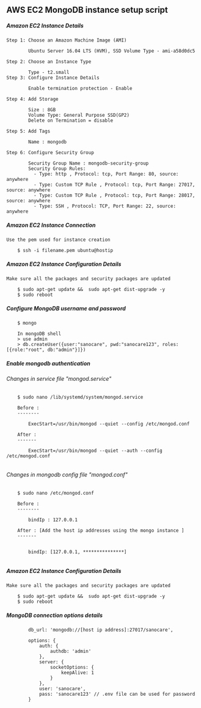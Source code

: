 ## AWS EC2 MongoDB instance setup script

##### Amazon EC2 Instance Details

	Step 1: Choose an Amazon Machine Image (AMI)

			Ubuntu Server 16.04 LTS (HVM), SSD Volume Type - ami-a58d0dc5

	Step 2: Choose an Instance Type
			
			Type - t2.small
	Step 3: Configure Instance Details
			
			Enable termination protection - Enable

	Step 4: Add Storage
			
			Size : 8GB
			Volume Type: General Purpose SSD(GP2)
			Delete on Termination = disable
	
	Step 5: Add Tags
			
			Name : mongodb
	
	Step 6: Configure Security Group
			
			Security Group Name : mongodb-security-group
			Security Group Rules:
			  - Type: http , Protocol: tcp, Port Range: 80, source: anywhere
			  - Type: Custom TCP Rule , Protocol: tcp, Port Range: 27017, source: anywhere
			  - Type: Custom TCP Rule , Protocol: tcp, Port Range: 28017, source: anywhere
			  - Type: SSH , Protocol: TCP, Port Range: 22, source: anywhere


##### Amazon EC2 Instance Connection

	Use the pem used for instance creation

```
	$ ssh -i filename.pem ubuntu@hostip
```

##### Amazon EC2 Instance Configuration Details

	Make sure all the packages and security packages are updated

```
	$ sudo apt-get update &&  sudo apt-get dist-upgrade -y
	$ sudo reboot
```

##### Configure MongoDB username and password
	
```
	$ mongo
	
	In mongoDB shell
	> use admin
	> db.createUser({user:"sanocare", pwd:"sanocare123", roles:[{role:"root", db:"admin"}]})

```

##### Enable mongodb authentication


###### Changes in service file "mongod.service"

	
```
	$ sudo nano /lib/systemd/system/mongod.service
	
	Before :
	--------
		
		ExecStart=/usr/bin/mongod --quiet --config /etc/mongod.conf

	After :
	-------

		ExecStart=/usr/bin/mongod --quiet --auth --config /etc/mongod.conf


```

###### Changes in mongodb config file "mongod.conf"
	
```
	$ sudo nano /etc/mongod.conf
	
	Before :
	--------
		
		bindIp : 127.0.0.1

	After : [Add the host ip addresses using the mongo instance ]
	-------


		bindIp: [127.0.0.1, ***************]


```

##### Amazon EC2 Instance Configuration Details

	Make sure all the packages and security packages are updated

```
	$ sudo apt-get update &&  sudo apt-get dist-upgrade -y
	$ sudo reboot
```

##### MongoDB connection options details
	
```
		db_url: 'mongodb://[host ip address]:27017/sanocare',

 	 	options: {
   			auth: {
      			authdb: 'admin'
  			},
    		server: {
      			socketOptions: {
        			keepAlive: 1
      			}
    		},
    		user: 'sanocare',
    		pass: 'sanocare123' // .env file can be used for password
		}


```


